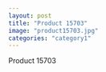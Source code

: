 ```yaml
---
layout: post
title: "Product 15703"
image: "product15703.jpg"
categories: "category1"
---
```

Product 15703
